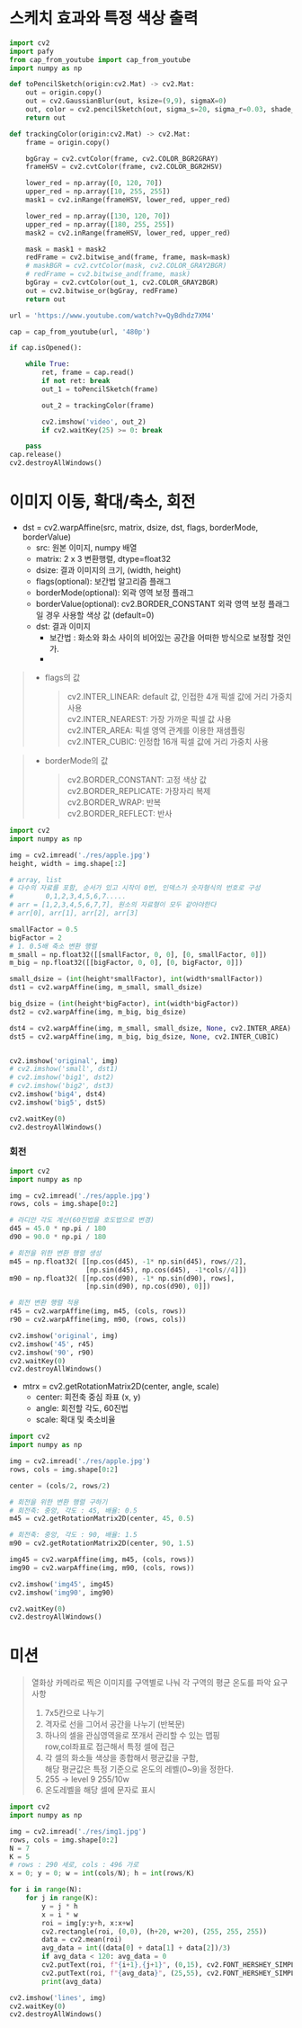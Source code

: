 # 스케치 효과와 특정 색상 출력

```python
import cv2
import pafy
from cap_from_youtube import cap_from_youtube
import numpy as np

def toPencilSketch(origin:cv2.Mat) -> cv2.Mat:
    out = origin.copy()
    out = cv2.GaussianBlur(out, ksize=(9,9), sigmaX=0)
    out, color = cv2.pencilSketch(out, sigma_s=20, sigma_r=0.03, shade_factor=0.02)
    return out

def trackingColor(origin:cv2.Mat) -> cv2.Mat:
    frame = origin.copy()

    bgGray = cv2.cvtColor(frame, cv2.COLOR_BGR2GRAY)
    frameHSV = cv2.cvtColor(frame, cv2.COLOR_BGR2HSV)

    lower_red = np.array([0, 120, 70])
    upper_red = np.array([10, 255, 255])
    mask1 = cv2.inRange(frameHSV, lower_red, upper_red)

    lower_red = np.array([130, 120, 70])
    upper_red = np.array([180, 255, 255])
    mask2 = cv2.inRange(frameHSV, lower_red, upper_red)

    mask = mask1 + mask2
    redFrame = cv2.bitwise_and(frame, frame, mask=mask)
    # maskBGR = cv2.cvtColor(mask, cv2.COLOR_GRAY2BGR)
    # redFrame = cv2.bitwise_and(frame, mask)
    bgGray = cv2.cvtColor(out_1, cv2.COLOR_GRAY2BGR)
    out = cv2.bitwise_or(bgGray, redFrame)
    return out

url = 'https://www.youtube.com/watch?v=QyBdhdz7XM4'

cap = cap_from_youtube(url, '480p')

if cap.isOpened():

    while True:
        ret, frame = cap.read()
        if not ret: break
        out_1 = toPencilSketch(frame)

        out_2 = trackingColor(frame)

        cv2.imshow('video', out_2)
        if cv2.waitKey(25) >= 0: break

    pass
cap.release()
cv2.destroyAllWindows()
```

# 이미지 이동, 확대/축소, 회전

* dst = cv2.warpAffine(src, matrix, dsize, dst, flags, borderMode, borderValue)
    * src: 원본 이미지, numpy 배열
    * matrix: 2 x 3 변환행렬, dtype=float32
    * dsize: 결과 이미지의 크기, (width, height)
    * flags(optional): 보간법 알고리즘 플래그
    * borderMode(optional): 외곽 영역 보정 플래그
    * borderValue(optional): cv2.BORDER_CONSTANT 외곽 영역 보정 플래그일 경우 사용할 색상 값 (default=0)
    * dst: 결과 이미지
        * 보간법 : 화소와 화소 사이의 비어있는 공간을 어떠한 방식으로 보정할 것인가.
        * 

> * flags의 값
>   > cv2.INTER_LINEAR: default 값, 인접한 4개 픽셀 값에 거리 가중치 사용   
>   > cv2.INTER_NEAREST: 가장 가까운 픽셀 값 사용   
>   > cv2.INTER_AREA: 픽셀 영역 관계를 이용한 재샘플링   
>   > cv2.INTER_CUBIC: 인정합 16개 픽셀 값에 거리 가중치 사용   

> * borderMode의 값
>   > cv2.BORDER_CONSTANT: 고정 색상 값   
>   > cv2.BORDER_REPLICATE: 가장자리 복제   
>   > cv2.BORDER_WRAP: 반복   
>   > cv2.BORDER_REFLECT: 반사   

```python
import cv2
import numpy as np

img = cv2.imread('./res/apple.jpg')
height, width = img.shape[:2]

# array, list
# 다수의 자료를 포함, 순서가 있고 시작이 0번, 인덱스가 숫자형식의 번호로 구성
#        0,1,2,3,4,5,6,7.....
# arr = [1,2,3,4,5,6,7,7], 원소의 자료형이 모두 같아야한다
# arr[0], arr[1], arr[2], arr[3]

smallFactor = 0.5
bigFactor = 2
# 1. 0.5배 축소 변환 행렬
m_small = np.float32([[smallFactor, 0, 0], [0, smallFactor, 0]])
m_big = np.float32([[bigFactor, 0, 0], [0, bigFactor, 0]])

small_dsize = (int(height*smallFactor), int(width*smallFactor))
dst1 = cv2.warpAffine(img, m_small, small_dsize)

big_dsize = (int(height*bigFactor), int(width*bigFactor))
dst2 = cv2.warpAffine(img, m_big, big_dsize)

dst4 = cv2.warpAffine(img, m_small, small_dsize, None, cv2.INTER_AREA)
dst5 = cv2.warpAffine(img, m_big, big_dsize, None, cv2.INTER_CUBIC)


cv2.imshow('original', img)
# cv2.imshow('small', dst1)
# cv2.imshow('big1', dst2)
# cv2.imshow('big2', dst3)
cv2.imshow('big4', dst4)
cv2.imshow('big5', dst5)

cv2.waitKey(0)
cv2.destroyAllWindows()
```

### 회전

```python
import cv2
import numpy as np

img = cv2.imread('./res/apple.jpg')
rows, cols = img.shape[0:2]

# 라디안 각도 계산(60진법을 호도법으로 변경)
d45 = 45.0 * np.pi / 180
d90 = 90.0 * np.pi / 180

# 회전을 위한 변환 행렬 생성
m45 = np.float32( [[np.cos(d45), -1* np.sin(d45), rows//2],
                   [np.sin(d45), np.cos(d45), -1*cols//4]])
m90 = np.float32( [[np.cos(d90), -1* np.sin(d90), rows],
                   [np.sin(d90), np.cos(d90), 0]])

# 회전 변환 행렬 적용
r45 = cv2.warpAffine(img, m45, (cols, rows))
r90 = cv2.warpAffine(img, m90, (rows, cols))

cv2.imshow('original', img)
cv2.imshow('45', r45)
cv2.imshow('90', r90)
cv2.waitKey(0)
cv2.destroyAllWindows()
```

* mtrx = cv2.getRotationMatrix2D(center, angle, scale)
    * center: 회전축 중심 좌표 (x, y)
    * angle: 회전할 각도, 60진법
    * scale: 확대 및 축소비율

```python
import cv2
import numpy as np

img = cv2.imread('./res/apple.jpg')
rows, cols = img.shape[0:2]

center = (cols/2, rows/2)

# 회전을 위한 변환 행렬 구하기
# 회전축: 중앙, 각도 : 45, 배율: 0.5
m45 = cv2.getRotationMatrix2D(center, 45, 0.5)

# 회전축: 중앙, 각도 : 90, 배율: 1.5
m90 = cv2.getRotationMatrix2D(center, 90, 1.5)

img45 = cv2.warpAffine(img, m45, (cols, rows))
img90 = cv2.warpAffine(img, m90, (cols, rows))

cv2.imshow('img45', img45)
cv2.imshow('img90', img90)

cv2.waitKey(0)
cv2.destroyAllWindows()
```

# 미션
> 열화상 카메라로 찍은 이미지를 구역별로 나눠 각 구역의 평균 온도를 파악
> 요구사항
> 1. 7x5칸으로 나누기
> 2. 격자로 선을 그어서 공간을 나누기 (반복문)
> 3. 하나의 셀을 관심영역을로 쪼개서 관리할 수 있는 맵핑   
>   row,col좌표로 접근해서 특정 셀에 접근
> 4. 각 셀의 화소들 색상을 종합해서 평균값을 구함,   
>   해당 평균값은 특정 기준으로 온도의 레벨(0~9)을 정한다.
> 5. 255 -> level 9 255/10w
> 6. 온도레벨을 해당 셀에 문자로 표시

```python
import cv2
import numpy as np

img = cv2.imread('./res/img1.jpg')
rows, cols = img.shape[0:2]
N = 7
K = 5
# rows : 290 세로, cols : 496 가로
x = 0; y = 0; w = int(cols/N); h = int(rows/K)

for i in range(N):
    for j in range(K):
        y = j * h
        x = i * w
        roi = img[y:y+h, x:x+w]
        cv2.rectangle(roi, (0,0), (h+20, w+20), (255, 255, 255))
        data = cv2.mean(roi)
        avg_data = int((data[0] + data[1] + data[2])/3)
        if avg_data < 120: avg_data = 0
        cv2.putText(roi, f"{i+1},{j+1}", (0,15), cv2.FONT_HERSHEY_SIMPLEX, 0.5, (255,255,255), 1, cv2.LINE_AA)
        cv2.putText(roi, f"{avg_data}", (25,55), cv2.FONT_HERSHEY_SIMPLEX, 0.5, (0,255,0), 1, cv2.LINE_AA)
        print(avg_data)

cv2.imshow('lines', img)
cv2.waitKey(0)
cv2.destroyAllWindows()
```


